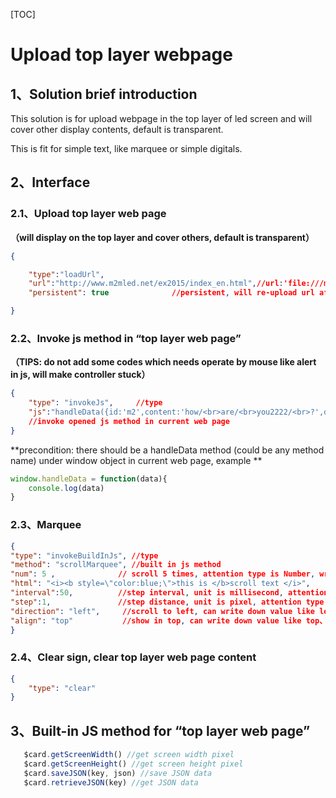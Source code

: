 [TOC]

# Upload top layer webpage

## 1、Solution brief introduction

This solution is for upload webpage in the top layer of led screen and will cover other display contents, default is transparent. 

This is fit for simple text, like marquee or simple digitals.  

## 2、Interface

### 2.1、Upload top layer web page

**（will display on the top layer and cover others, default is transparent）**

```json
{

	"type":"loadUrl",
	"url":"http://www.m2mled.net/ex2015/index_en.html",//url:'file:///mnt/sdcard/test.html, //can be local path either
	"persistent": true 				//persistent, will re-upload url after reboot 

}
```

### 2.2、Invoke js method in “top layer web page”

**（TIPS: do not add some codes which needs operate by mouse like alert in js, will make controller stuck）**

```json
{ 
	"type": "invokeJs",		//type
	"js":"handleData({id:'m2',content:'how/<br>are/<br>you2222/<br>?',direction:'down'})"
	//invoke opened js method in current web page
} 
```

**precondition: there should be a handleData method (could be any method name) under window object in current web page, example **

```javascript
window.handleData = function(data){ 
	console.log(data) 
}
```

### 2.3、Marquee

```json
{ 
"type": "invokeBuildInJs", //type
"method": "scrollMarquee", //built in js method
"num": 5 , 				// scroll 5 times, attention type is Number, write down 0 will stop scrolling, write down negative numbers will scroll forever
"html": "<i><b style=\"color:blue;\">this is </b>scroll text </i>", 
"interval":50, 			//step interval, unit is millisecond, attention type is Number
"step":1, 				//step distance, unit is pixel, attention type is Number
"direction": "left",	 //scroll to left, can write down value like left﹑right
"align": "top"			 //show in top, can write down value like top、center、bottom
}
```

### 2.4、Clear sign, clear top layer web page content

```json
{ 
	"type": "clear"
}
```

## 3、Built-in JS method for “top layer web page”

```javascript
   $card.getScreenWidth() //get screen width pixel
   $card.getScreenHeight() //get screen height pixel
   $card.saveJSON(key, json) //save JSON data
   $card.retrieveJSON(key) //get JSON data
```

